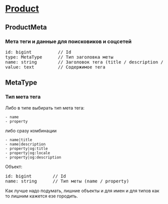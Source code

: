 
# [Product](Product.md)

## ProductMeta

### Мета теги и данные для поисковиков и соцсетей

<pre>
id: bigint          // Id
type: MetaType      // Тип заголовка меты
name: string        // Заголовок тега (title / description / og:title)
value: text         // Содержимое тега
</pre>

## MetaType

### Тип мета тега

Либо в типе выбирать тип мета тега: 
```
- name
- property
```

либо сразу комбинации 
```
- name|title
- name|description
- property|og:title
- property|og:locale
- property|og:description
```

Объект:

<pre>
id: bigint        // Id
name: string      // Тип меты (name / property)
</pre>

Как лучше надо подумать, лишние объекты и для имен и для типов как то лишним кажется езе городить.

